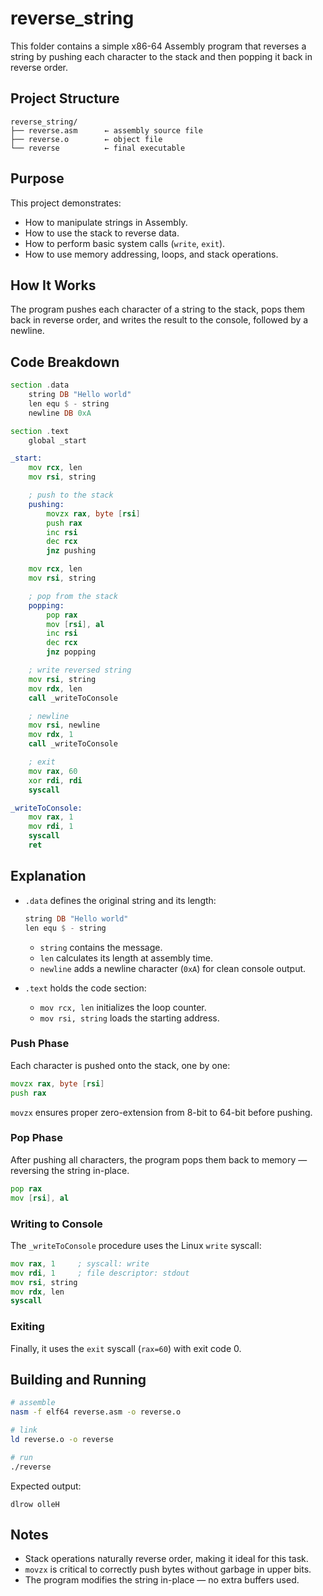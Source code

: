 # reverse_string

This folder contains a simple x86-64 Assembly program that reverses a string by pushing each character to the stack and then popping it back in reverse order.

## Project Structure

```
reverse_string/
├── reverse.asm      ← assembly source file
├── reverse.o        ← object file
└── reverse          ← final executable
```

## Purpose

This project demonstrates:

- How to manipulate strings in Assembly.  
- How to use the stack to reverse data.  
- How to perform basic system calls (`write`, `exit`).  
- How to use memory addressing, loops, and stack operations.

## How It Works

The program pushes each character of a string to the stack, pops them back in reverse order, and writes the result to the console, followed by a newline.

## Code Breakdown

```asm
section .data
    string DB "Hello world"
    len equ $ - string
    newline DB 0xA

section .text
    global _start

_start:
    mov rcx, len
    mov rsi, string

    ; push to the stack
    pushing:
        movzx rax, byte [rsi]
        push rax
        inc rsi
        dec rcx
        jnz pushing

    mov rcx, len
    mov rsi, string

    ; pop from the stack
    popping:
        pop rax
        mov [rsi], al
        inc rsi
        dec rcx
        jnz popping

    ; write reversed string
    mov rsi, string
    mov rdx, len
    call _writeToConsole

    ; newline
    mov rsi, newline
    mov rdx, 1
    call _writeToConsole

    ; exit
    mov rax, 60
    xor rdi, rdi
    syscall

_writeToConsole:
    mov rax, 1
    mov rdi, 1
    syscall
    ret
```

## Explanation

- `.data` defines the original string and its length:
  ```asm
  string DB "Hello world"
  len equ $ - string
  ```
  - `string` contains the message.
  - `len` calculates its length at assembly time.
  - `newline` adds a newline character (`0xA`) for clean console output.

- `.text` holds the code section:
  - `mov rcx, len` initializes the loop counter.
  - `mov rsi, string` loads the starting address.

### Push Phase
Each character is pushed onto the stack, one by one:
```asm
movzx rax, byte [rsi]
push rax
```
`movzx` ensures proper zero-extension from 8-bit to 64-bit before pushing.

### Pop Phase
After pushing all characters, the program pops them back to memory — reversing the string in-place.

```asm
pop rax
mov [rsi], al
```

### Writing to Console
The `_writeToConsole` procedure uses the Linux `write` syscall:
```asm
mov rax, 1     ; syscall: write
mov rdi, 1     ; file descriptor: stdout
mov rsi, string
mov rdx, len
syscall
```

### Exiting
Finally, it uses the `exit` syscall (`rax=60`) with exit code 0.

## Building and Running

```bash
# assemble
nasm -f elf64 reverse.asm -o reverse.o

# link
ld reverse.o -o reverse

# run
./reverse
```

Expected output:
```
dlrow olleH
```

## Notes

- Stack operations naturally reverse order, making it ideal for this task.
- `movzx` is critical to correctly push bytes without garbage in upper bits.
- The program modifies the string in-place — no extra buffers used.
